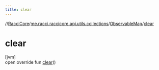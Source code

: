 ```yaml
---
title: clear
---
```

//[RacciCore](../../../index.html)/[me.racci.raccicore.api.utils.collections](../index.html)/[ObservableMap](index.html)/[clear](clear.html)



# clear



[jvm]\
open override fun [clear](clear.html)()




